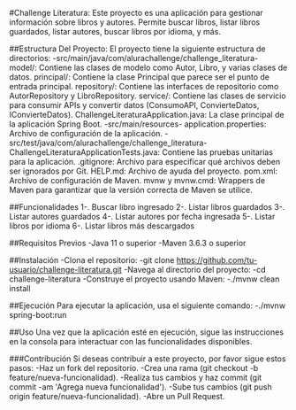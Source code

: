 #Challenge Literatura:
  Este proyecto es una aplicación para gestionar información sobre libros y autores. Permite buscar libros, listar libros guardados, listar autores, buscar libros por idioma, y más.

##Estructura Del Proyecto:
  El proyecto tiene la siguiente estructura de directorios:
    -src/main/java/com/alurachallenge/challenge_literatura-
        model/: Contiene las clases de modelo como Autor, Libro, y varias clases de datos.
        principal/: Contiene la clase Principal que parece ser el punto de entrada principal.
        repository/: Contiene las interfaces de repositorio como AutorRepository y LibroRepository.
        service/: Contiene las clases de servicio para consumir APIs y convertir datos (ConsumoAPI, ConvierteDatos, IConvierteDatos).
        ChallengeLiteraturaApplication.java: La clase principal de la aplicación Spring Boot. 
    -src/main/resources-
        application.properties: Archivo de configuración de la aplicación. 
    -src/test/java/com/alurachallenge/challenge_literatura-
        ChallengeLiteraturaApplicationTests.java: Contiene las pruebas unitarias para la aplicación.
    .gitignore: Archivo para especificar qué archivos deben ser ignorados por Git.
    HELP.md: Archivo de ayuda del proyecto.
    pom.xml: Archivo de configuración de Maven.
    mvnw y mvnw.cmd: Wrappers de Maven para garantizar que la versión correcta de Maven se utilice.

##Funcionalidades
    1-. Buscar libro ingresado
    2-. Listar libros guardados
    3-. Listar autores guardados
    4-. Listar autores por fecha ingresada
    5-. Listar libros por idioma
    6-. Listar libros más descargados

##Requisitos Previos
    -Java 11 o superior
    -Maven 3.6.3 o superior

##Instalación
    -Clona el repositorio:
      -git clone https://github.com/tu-usuario/challenge-literatura.git
    -Navega al directorio del proyecto:
      -cd challenge-literatura
    -Construye el proyecto usando Maven:
      -./mvnw clean install

##Ejecución
  Para ejecutar la aplicación, usa el siguiente comando:
    -./mvnw spring-boot:run

##Uso
  Una vez que la aplicación esté en ejecución, sigue las instrucciones en la consola para interactuar con las funcionalidades disponibles.

###Contribución
  Si deseas contribuir a este proyecto, por favor sigue estos pasos:
    -Haz un fork del repositorio.
    -Crea una rama (git checkout -b feature/nueva-funcionalidad).
    -Realiza tus cambios y haz commit (git commit -am 'Agrega nueva funcionalidad').
    -Sube tus cambios (git push origin feature/nueva-funcionalidad).
    -Abre un Pull Request.
